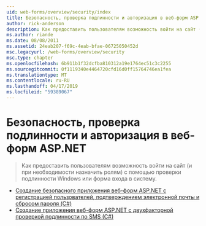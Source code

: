 ```yaml
---
uid: web-forms/overview/security/index
title: Безопасность, проверка подлинности и авторизация в веб-форм ASP.NET | Документация Майкрософт
author: rick-anderson
description: Как предоставить пользователям возможность войти на сайт (и при необходимости назначить ролям) с помощью проверки подлинности Windows или форма входа в систему.
ms.author: riande
ms.date: 08/08/2011
ms.assetid: 24eab207-f69c-4eab-bfae-06725050452d
msc.legacyurl: /web-forms/overview/security
msc.type: chapter
ms.openlocfilehash: 6b911b1f32dcfba810312a19e1764ec51c3c2255
ms.sourcegitcommit: 0f1119340e4464720cfd16d0ff15764746ea1fea
ms.translationtype: MT
ms.contentlocale: ru-RU
ms.lasthandoff: 04/17/2019
ms.locfileid: "59389067"
---
```

# <a name="security-authentication-and-authorization-in-aspnet-web-forms"></a>Безопасность, проверка подлинности и авторизация в веб-форм ASP.NET

> Как предоставить пользователям возможность войти на сайт (и при необходимости назначить ролям) с помощью проверки подлинности Windows или форма входа в систему.


- [Создание безопасного приложения веб-форм ASP.NET с регистрацией пользователей, подтверждением электронной почты и сбросом пароля (C#)](create-a-secure-aspnet-web-forms-app-with-user-registration-email-confirmation-and-password-reset.md)
- [Создание приложения веб-форм ASP.NET с двухфакторной проверкой подлинности по SMS (C#)](create-an-aspnet-web-forms-app-with-sms-two-factor-authentication.md)
